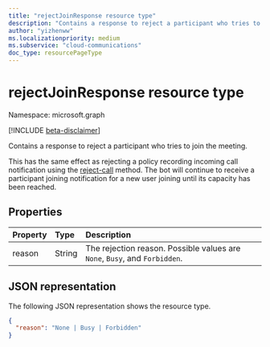 ```yaml
---
title: "rejectJoinResponse resource type"
description: "Contains a response to reject a participant who tries to join the meeting."
author: "yizhenww"
ms.localizationpriority: medium
ms.subservice: "cloud-communications"
doc_type: resourcePageType
---
```


# rejectJoinResponse resource type

Namespace: microsoft.graph

[!INCLUDE [beta-disclaimer](../../includes/beta-disclaimer.md)]

Contains a response to reject a participant who tries to join the meeting.

This has the same effect as rejecting a policy recording incoming call notification using the [reject-call](../api/call-reject.md) method. The bot will continue to receive a participant joining notification for a new user joining until its capacity has been reached.

## Properties

| Property         | Type                            | Description                                                                                                                                                  |
| :--------------- | :------------------------------ | :----------------------------------------------------------------------------------------------------------------------------------------------------------- |
| reason           | String                          | The rejection reason. Possible values are `None`, `Busy`, and `Forbidden`.                                                                                     |

## JSON representation

The following JSON representation shows the resource type.

<!-- {
  "blockType": "resource",
  "optionalProperties": [],
  "@odata.type": "microsoft.graph.rejectJoinResponse"
}-->
```json
{
  "reason": "None | Busy | Forbidden" 
}
```

<!-- uuid: 8fcb5dbc-d5aa-4681-8e31-b001d5168d79
2015-10-25 14:57:30 UTC -->
<!--
{
  "type": "#page.annotation",
  "description": "rejectJoinResponse resource",
  "keywords": "",
  "section": "documentation",
  "tocPath": "",
  "suppressions": []
}
-->
